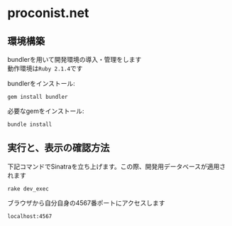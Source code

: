 proconist.net
=============

環境構築
----------
bundlerを用いて開発環境の導入・管理をします  
動作環境は`Ruby 2.1.4`です

bundlerをインストール:  
```
gem install bundler
```

必要なgemをインストール:  
```
bundle install
```

実行と、表示の確認方法
----------
下記コマンドでSinatraを立ち上げます。この際、開発用データベースが適用されます
```
rake dev_exec
```

ブラウザから自分自身の4567番ポートにアクセスします
```
localhost:4567
```
